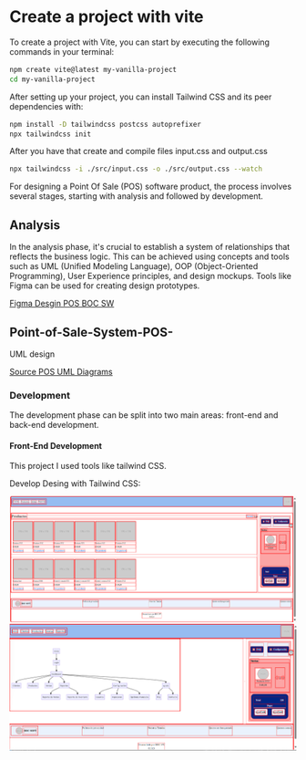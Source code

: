 # Create a project with vite

To create a project with Vite, you can start by executing the following commands in your terminal:

```bash
npm create vite@latest my-vanilla-project
cd my-vanilla-project
```

After setting up your project, you can install Tailwind CSS and its peer dependencies with:

```bash
npm install -D tailwindcss postcss autoprefixer
npx tailwindcss init
```

After you have that create and compile files input.css and output.css

```bash
npx tailwindcss -i ./src/input.css -o ./src/output.css --watch
```

For designing a Point Of Sale (POS) software product, the process involves several stages, starting with analysis and followed by development.

## Analysis

In the analysis phase, it's crucial to establish a system of relationships that reflects the business logic. This can be achieved using concepts and tools such as UML (Unified Modeling Language), OOP (Object-Oriented Programming), User Experience principles, and design mockups. Tools like Figma can be used for creating design prototypes.

[Figma Desgin POS BOC SW](https://www.figma.com/design/uBcZjWaJpphwXQ3kP3VH13/ADSO_2?node-id=0-1&node-type=canvas&t=rqC9CMPQoImVBScA-0)

## Point-of-Sale-System-POS-

UML design

[Source POS UML Diagrams](https://itsourcecode.com/uml/point-of-sale-pos-system-uml-diagrams/)

### Development

The development phase can be split into two main areas: front-end and back-end development.

#### Front-End Development

This project I used  tools like tailwind CSS.

Develop Desing with Tailwind CSS:

![Design with Tailwind CSS](./public\img\Design-products.png)
![Front design and map navegation](./public\img\image.png)
